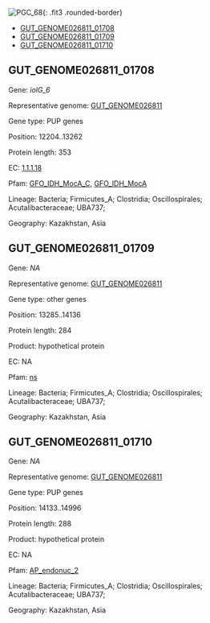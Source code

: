 ![PGC_68](../static/images/Clusters_figure/PGC_68.jpg){: .fit3 .rounded-border}

<ul id="myTab" class="nav nav-tabs">
  <li class="active">
        <a href="#tab1" data-toggle="tab">GUT_GENOME026811_01708</a>
  </li>
<li><a href="#tab2" data-toggle="tab">GUT_GENOME026811_01709</a></li>
<li><a href="#tab3" data-toggle="tab">GUT_GENOME026811_01710</a></li>
</ul>

<div id="myTabContent" class="tab-content">
  <div class="tab-pane fade in active" id="tab1">

<h2 id="GUT_GENOME026811_01708">GUT_GENOME026811_01708</h2>
<p>Gene: <em>iolG_6</em>
<p>Representative genome: <a href="https://www.ebi.ac.uk/metagenomics/genomes/MGYG-HGUT-00752">GUT_GENOME026811</a></p>
<p>Gene type: PUP genes</p>
<p>Position: 12204..13262</p>
<p>Protein length: 353</p>
<p>EC: <a href="https://www.brenda-enzymes.org/enzyme.php?ecno=1.1.1.18">1.1.1.18</a></p>
<p>Pfam: <a href="http://pfam.xfam.org/family/GFO_IDH_MocA_C">GFO_IDH_MocA_C</a>, <a href="http://pfam.xfam.org/family/GFO_IDH_MocA">GFO_IDH_MocA</a></p>
<p>Lineage: Bacteria; Firmicutes_A; Clostridia; Oscillospirales; Acutalibacteraceae; UBA737; </p>
<p>Geography: Kazakhstan, Asia</p>
  </div>

  <div class="tab-pane fade" id="tab2">

<h2 id="GUT_GENOME026811_01709">GUT_GENOME026811_01709</h2>
<p>Gene: <em>NA</em></p>
<p>Representative genome: <a href="https://www.ebi.ac.uk/metagenomics/genomes/MGYG-HGUT-00752">GUT_GENOME026811</a></p>
<p>Gene type: other genes</p>
<p>Position: 13285..14136</p>
<p>Protein length: 284</p>
<p>Product: hypothetical protein</p>
<p>EC: NA</p>
<p>Pfam: <a href="http://pfam.xfam.org/family/ns">ns</a></p>

<p>Lineage: Bacteria; Firmicutes_A; Clostridia; Oscillospirales; Acutalibacteraceae; UBA737; </p>
<p>Geography: Kazakhstan, Asia</p>

  </div>
  <div class="tab-pane fade" id="tab3">

<h2 id="GUT_GENOME026811_01710">GUT_GENOME026811_01710</h2>
<p>Gene: <em>NA</em></p>
<p>Representative genome: <a href="https://www.ebi.ac.uk/metagenomics/genomes/MGYG-HGUT-00752">GUT_GENOME026811</a></p>
<p>Gene type: PUP genes</p>
<p>Position: 14133..14996</p>
<p>Protein length: 288</p>
<p>Product: hypothetical protein</p>
<p>EC: NA</p>
<p>Pfam: <a href="http://pfam.xfam.org/family/AP_endonuc_2">AP_endonuc_2</a></p>

<p>Lineage: Bacteria; Firmicutes_A; Clostridia; Oscillospirales; Acutalibacteraceae; UBA737; </p>
<p>Geography: Kazakhstan, Asia</p>

  </div>
</div>
